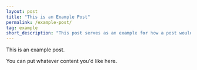 ```yaml
---
layout: post 
title: "This is an Example Post"
permalink: /example-post/
tag: example
short_description: "This post serves as an example for how a post would look on your site."
---
```


This is an example post.

You can put whatever content you'd like here.
